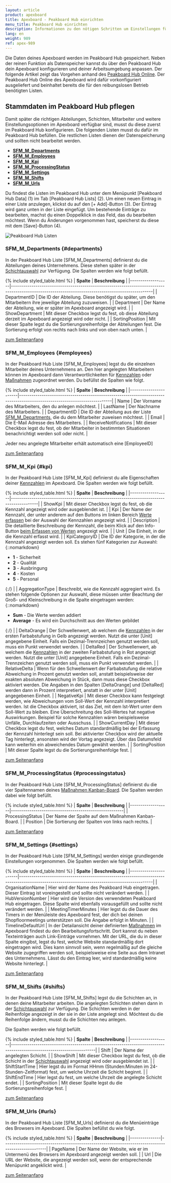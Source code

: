 ```yaml
---
layout: article
product: apexboard
title: Apexboard - Peakboard Hub einrichten
menu_title: Peakboard Hub einrichten
description: Informationen zu den nötigen Schritten um Einstellungen für das Apexboard im Peakboard Hub vorzunehmen
lang: en
weight: 989
ref: apex-989
---
```


Die Daten deines Apexboard werden im Peakboard Hub gespeichert. Neben der reinen Funktion als Datenspeicher kannst du über den Peakboard Hub dein Apexboard konfigurieren und deiner Arbeitsumgebung anpassen.
Der folgende Artikel zeigt das Vorgehen anhand des [Peakboard Hub Online](/hub/Peakboard_Hub_online/de-get-started-online.html). Der Peakboard Hub Online des Apexboard wird dafür vorkonfiguriert ausgeliefert und beinhaltet bereits die für den reibungslosen Betrieb benötigten Listen.

<a name="anfang"></a>

## Stammdaten im Peakboard Hub pflegen

Damit später die richtigen Abteilungen, Schichten, Mitarbeiter und weitere Einstellungsoptionen im Apexboard verfügbar sind, musst du diese zuerst im Peakboard Hub konfigurieren. Die folgenden Listen musst du dafür im Peakboard Hub befüllen. Die restlichen Listen dienen der Datenspeicherung und sollten nicht bearbeitet werden.

* **[SFM_M_Departments](#departments)**
* **[SFM_M_Employees](#employees)**
* **[SFM_M_Kpi](#kpi)**
* **[SFM_M_ProcessingStatus](#processingstatus)**
* **[SFM_M_Settings](#settings)**
* **[SFM_M_Shifts](#shifts)**
* **[SFM_M_Urls](#urls)**

Du findest die Listen im Peakboard Hub unter dem Menüpunkt [Peakboard Hub Data] (1) im Tab [Peakboard Hub Lists] (2). Um einen neuen Eintrag in einer Liste anzulegen, klickst du auf den [+ Add]-Button (3). Der Eintrag wird ganz unten in der Liste eingefügt. Um bestehende Einträge zu bearbeiten, machst du einen Doppelklick in das Feld, das du bearbeiten möchtest. Wenn du Änderungen vorgenommen hast, speicherst du diese mit dem [Save]-Button (4).

![Peakboard Hub Listen](/assets/images/apexboard/peakboardhub/de_apexboard-peakboardhub-01.png)

### SFM_M_Departments {#departments}

In der Peakboard Hub Liste [SFM_M_Departments] definierst du die Abteilungen deines Unternehmens. Diese stehen später in der [Schichtauswahl](/apexboard/de-apexboard-settings.html) zur Verfügung. Die Spalten werden wie folgt befüllt.

{% include styled_table.html %}
| **Spalte**        | **Beschreibung**                                                                                                                                  |
|-------------------|---------------------------------------------------------------------------------------------------------------------------------------------------|
| DepartmentID      | Die ID der Abteilung. Diese benötigst du später, um den Mitarbeitern ihre jeweilige Abteilung zuzuweisen.                                         |
| Department        | Der Name der Abteilung, wie er später im Apexboard angezeigt wird.                                                                                |
| ShowDepartment    | Mit dieser Checkbox legst du fest, ob diese Abteilung derzeit im Apexboard angezeigt wird oder nicht.                                             |
| SortingPosition   | Mit dieser Spalte legst du die Sortierungsreihenfolge der Abteilungen fest. Die Sortierung erfolgt von rechts nach links und von oben nach unten. |

[zum Seitenanfang](#anfang)

### SFM_M_Employees {#employees}

In der Peakboard Hub Liste [SFM_M_Employees] legst du die einzelnen Mitarbeiter deines Unternehmens an. Den hier angelegten Mitarbeitern können im Apexboard dann Verantwortlichkeiten für [Kennzahlen](/apexboard/de-apexboard-keyfigures.html) oder [Maßnahmen](/apexboard/de-apexboard-measures.html) zugeordnet werden. Du befüllst die Spalten wie folgt.

{% include styled_table.html %}
| **Spalte**            | **Beschreibung**                                                                                                          |
|-----------------------|---------------------------------------------------------------------------------------------------------------------------|
| Name                  | Der Vorname des Mitarbeiters, den du anlegen möchtest.                                                                    |
| LastName              | Der Nachname des Mitarbeiters.                                                                                            |
| DepartmentID          | Die ID der Abteilung aus der Liste [SFM_M_Departments](#departments), die du dem Mitarbeiter zuweisen möchtest.           |
| Email                 | Die E-Mail Adresse des Mitarbeiters.                                                                                      |
| ReceiveNotifications  | Mit dieser Checkbox legst du fest, ob der Mitarbeiter in bestimmten Situationen benachrichtigt werden soll oder nicht.    |

Jeder neu angelegte Mitarbeiter erhält automatisch eine [EmployeeID]

[zum Seitenanfang](#anfang)

### SFM_M_Kpi {#kpi}

In der Peakboard Hub Liste [SFM_M_Kpi] definierst du alle Eigenschaften deiner [Kennzahlen](/apexboard/de-apexboard-keyfigures.html) im Apexboard. Die Spalten werden wie folgt befüllt.

{% include styled_table.html %}
| **Spalte**        | **Beschreibung**                                                                          |
|-------------------|-------------------------------------------------------------------------------------------|
| ShowKpi           | Mit dieser Checkbox legst du fest, ob die Kennzahl angezeigt wird oder ausgeblendet ist.  |
| Kpi               | Der Name der Kennzahl, der unter anderem auf den Buttons im linken Bereich [Werte erfassen](/apexboard/de-apexboard-capture.html) bei der Auswahl der Kennzahlen angezeigt wird. |
| Description       | Die detaillierte Beschreibung der Kennzahl, die beim Klick auf den Info-Button [beim Erfassen von Werten](/apexboard/de-apexboard-capture.html) angezeigt wird. |
| Unit              | Die Einheit, in der die Kennzahl erfasst wird.                                            |
| KpiCategoryID     | Die ID der Kategorie, in der die Kennzahl angezeigt werden soll. Es stehen fünf Kategorien zur Auswahl: {::nomarkdown}<ul><li><b>1</b> - Sicherheit</li><li><b>2</b> - Qualität</li><li><b>3</b> - Ausbringung</li><li><b>4</b> - Kosten</li><li><b>5</b> - Personal</li></ul>{:/} |
| AggregationType   | Beschreibt, wie die Kennzahl aggregiert wird. Es stehen folgende Optionen zur Auswahl, diese müssen unter Beachtung der Groß- und Kleinschreibung in die Spalte eingetragen werden: {::nomarkdown}<ul><li><b>Sum</b> - Die Werte werden addiert</li><li><b>Average</b> - Es wird ein Durchschnitt aus den Werten gebildet</li></ul>{:/} |
| DeltaOrange       | Der Schwellenwert, ab welchem die [Kennzahlen](/apexboard/de-apexboard-keyfigures.html) in der ersten Farbabstufung in Gelb angezeigt werden. Nutzt die unter [Unit] angegebene Einheit. Falls ein Dezimal-Trennzeichen genutzt werden soll, muss ein Punkt verwendet werden. |
| DeltaRed          | Der Schwellenwert, ab welchem die [Kennzahlen](/apexboard/de-apexboard-keyfigures.html) in der zweiten Farbabstufung in Rot angezeigt werden. Nutzt die unter [Unit] angegebene Einheit. Falls ein Dezimal-Trennzeichen genutzt werden soll, muss ein Punkt verwendet werden. |
| RelativeDelta     | Wenn für den Schwellenwert der Farbabstufung die relative Abweichung in Prozent genutzt werden soll, anstatt beispielsweise der exakten absoluten Abweichung in Stück, dann muss diese Checkbox aktiviert werden. Die Angaben in den Spalten [DeltaOrange] und [DeltaRed] werden dann in Prozent interpretiert, anstatt in der unter [Unit] angegebenen Einheit. |
| NegativeKpi       | Mit dieser Checkbox kann festgelegt werden, wie Abweichungen vom Soll-Wert der Kennzahl interpretiert werden. Ist die Checkbox aktiviert, ist das Ziel, mit dem Ist-Wert unter dem Soll-Wert zu bleiben. Eine Überschreitung des Soll-Wertes hat negative Auswirkungen. Beispiel für solche Kennzahlen wären beispielsweise Unfälle, Durchlaufzeiten oder Ausschuss. |
| ShowCurrentDay    | Mit dieser Checkbox legst du fest, welches Datum standardmäßig bei der Erfassung der Kennzahl hinterlegt sein soll. Bei aktivierter Checkbox wird der aktuelle Tag hinterlegt, ansonsten wird der Vortag angezeigt. Über das Datumsfeld kann weiterhin ein abweichendes Datum gewählt werden. |
| SortingPosition   | Mit dieser Spalte legst du die Sortierungsreihenfolge fest.                               |

[zum Seitenanfang](#anfang)

### SFM_M_ProcessingStatus {#processingstatus}

In der Peakboard Hub Liste [SFM_M_ProcessingStatus] definierst du die vier Spaltennamen deines [Maßnahmen Kanban-Board](/apexboard/de-apexboard-measures.html). Die Spalten werden dabei wie folgt befüllt.

{% include styled_table.html %}
| **Spalte**        | **Beschreibung**                                      |
|-------------------|-------------------------------------------------------|
| ProcessingStatus  | Der Name der Spalte auf dem Maßnahmen Kanban-Board.   |
| Position          | Die Sortierung der Spalten von links nach rechts.     |

[zum Seitenanfang](#anfang)

### SFM_M_Settings {#settings}

In der Peakboard Hub Liste [SFM_M_Settings] werden einige grundlegende Einstellungen vorgenommen. Die Spalten werden wie folgt befüllt.

{% include styled_table.html %}
| **Spalte**            | **Beschreibung**                                                                                                                              |
|-----------------------|-----------------------------------------------------------------------------------------------------------------------------------------------|
| OrganisationName      | Hier wird der Name des Peakboard Hub eingetragen. Dieser Eintrag ist voreingestellt und sollte nicht verändert werden.                        |
| HubVersionNumber      | Hier wird die Version des verwendeten Peakboard Hub eingetragen. Diese Spalte wird ebenfalls vorausgefüllt und sollte nicht verändert werden. |
| MeetingTimerMinutes   | Hier legst du die Dauer des Timers in der Menüleiste des Apexboard fest, der dich bei deinen Shopfloormeetings unterstützen soll. Die Angabe erfolgt in Minuten. |
| TimelineDefaultUrl    | In der Detailansicht deiner definierten [Maßnahmen](/apexboard/de-apexboard-measures.html) im Apexboard findest du den Bearbeitungsfortschritt. Dort kannst du neben Texteinträgen auch Link-Einträge vornehmen. Mit der URL, die du in dieser Spalte eingibst, legst du fest, welche Website standardmäßig dort eingetragen wird. Dies kann sinnvoll sein, wenn regelmäßig auf die gleiche Website zugegriffen werden soll, beispielsweise eine Seite aus dem Intranet des Unternehmens. Lässt du den Eintrag leer, wird standardmäßig keine Website hinterlegt. |

[zum Seitenanfang](#anfang)

### SFM_M_Shifts {#shifts}

In der Peakboard Hub Liste [SFM_M_Shifts] legst du die Schichten an, in denen deine Mitarbeiter arbeiten. Die angelegten Schichten stehen dann in der [Schichtauswahl](/apexboard/de-apexboard-settings.html) zur Verfügung. Die Schichten werden in der Reihenfolge angezeigt in der sie in der Liste angelegt sind. Möchtest du die Reihenfolge ändern, musst du die Schichten neu anlegen.

Die Spalten werden wie folgt befüllt.

{% include styled_table.html %}
| **Spalte**        | **Beschreibung**                                                                                                      |
|-------------------|-----------------------------------------------------------------------------------------------------------------------|
| Shift             | Der Name der angelegten Schicht.                                                                                      |
| ShowShift         | Mit dieser Checkbox legst du fest, ob die Schicht in der [Schichtauswahl](/apexboard/de-apexboard-settings.html) angezeigt wird oder ausgeblendet ist. |
| ShiftStartTime    | Hier legst du im Format HHmm (Stunden:Minuten im 24-Stunden-Zeitformat) fest, um welche Uhrzeit die Schicht beginnt.  |
| ShiftEndTime      | Hier legst du fest, um welche Uhrzeit die angelegte Schicht endet.                                                    |
| SortingPosition   | Mit dieser Spalte legst du die Sortierungsreihenfolge fest.                                                           |

[zum Seitenanfang](#anfang)

### SFM_M_Urls {#urls}

In der Peakboard Hub Liste [SFM_M_Urls] definierst du die Menüeinträge des Browsers im Apexboard. Die Spalten befüllst du wie folgt.

{% include styled_table.html %}
| **Spalte**    | **Beschreibung**                                                                                  |
|---------------|---------------------------------------------------------------------------------------------------|
| PageName      | Der Name der Website, wie er im Untermenü des Browsers im Apexboard angezeigt werden soll.        |
| Url           | Die URL der Website, die angezeigt werden soll, wenn der entsprechende Menüpunkt angeklickt wird. |

[zum Seitenanfang](#anfang)
